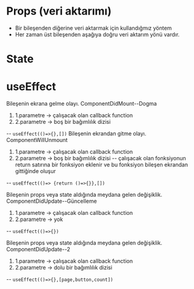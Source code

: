 # Props (veri aktarımı)

- Bir bileşenden diğerine veri aktarmak için kullandığmız yöntem
- Her zaman üst bileşenden aşağıya doğru veri aktarım yönü vardır.

# State

# useEffect

Bileşenin ekrana gelme olayı. ComponentDidMount--Dogma

1. 1.parametre -> çalışacak olan callback function
2. 2.parametre -> boş bir bağımlılık dizisi

-- `useEffect(()=>{},[])`
Bileşenin ekrandan gitme olayı. ComponentWillUnmount

1. 1.parametre -> çalışacak olan callback function
2. 2.parametre -> boş bir bağımlılık dizisi
   -- çalışacak olan fonksiyonun return satırına bir fonksiyon eklenir ve bu fonksiyon bileşen ekrandan gittiğinde oluşur

-- `useEffect(()=> {return ()=>{}},[])`

Bileşenin props veya state aldığında meydana gelen değişiklik. ComponentDidUpdate--Güncelleme

1. 1.parametre -> çalışacak olan callback function
2. 2.parametre -> yok

-- `useEffect(()=>{})`

Bileşenin props veya state aldığında meydana gelen değişiklik. ComponentDidUpdate--2

1. 1.parametre -> çalışacak olan callback function
2. 2.parametre -> dolu bir bağımlılık dizisi

-- `useEffect(()=>{},[page,button,count])`
